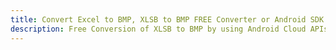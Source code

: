 ---title: Convert Excel to BMP, XLSB to BMP FREE Converter or Android SDKdescription: Free Conversion of XLSB to BMP by using Android Cloud APIs & SDKs. Also Create, Edit & Render Microsoft Excel, CSV and SpreadsheetML worksheets or spreadsheet in the Cloud.---